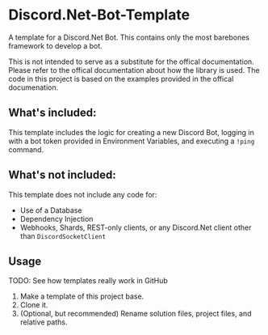 # Discord.Net-Bot-Template
A template for a Discord.Net Bot. This contains only the most barebones framework
to develop a bot.

This is not intended to serve as a substitute for the offical documentation.
Please refer to the offical documentation about how the library is used.
The code in this project is based on the examples provided in the offical documenation.

## What's included:

This template includes the logic for creating a new Discord Bot, logging in with
a bot token provided in Environment Variables, and executing a `!ping` command.

## What's not included:

This template does not include any code for:

- Use of a Database
- Dependency Injection
- Webhooks, Shards, REST-only clients, or any Discord.Net client other than `DiscordSocketClient`

## Usage

TODO: See how templates really work in GitHub

1. Make a template of this project base.
2. Clone it.
3. (Optional, but recommended) Rename solution files, project files, and relative paths.
